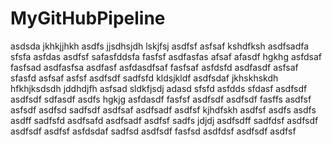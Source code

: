 # MyGitHubPipeline
asdsda
jkhkjjhkh
asdfs
jjsdhsjdh
lskjfsj
asdfsf
asfsaf
kshdfksh
asdfsadfa
sfsfa
asfdas
asdfsf
safasfddsfa
fasfsf
asdfasfas
afsaf
afasdf
hgkhg
asfdsaf
fasfsad
asdfasfsa
asdfasf
asfdasdfsaf
fasfsaf
asfdsfd
asdfasdf 
asfsaf
sfasfd
asfsaf
asfsf
asdfsdf
sadfsfd
kldsjkldf
asdfsdaf
jkhskhskdh
hfkhjksdsdh
jddhdjfh
asfsad
sldkfjsdj
adasd
sfsfd
asfdds
sfdasf
asdfsdf
asdfsdf
sdfasdf
asdfs
hgkjg
asfdasdf
fasfsf
asdfsdf
asdfsdf
fasffs
asdfsf
asfsdf
asdfsd
sadfsdf
asdfsaf
asdfsadf
asdfsf
kjhdfskh
asdfsf
asdfs
asdfs
asdff
sadfsfd
asdfsafd
asdfsadf
asdfsf
sadfs
jdjdj
asdfsdff
sadfdsf
asdfsdf
asdfsdf
asdfsf
asfdsdaf
sadfsd
asdfsdf
fasfsd
asdfdsf
asdfsdf
asdfsf
